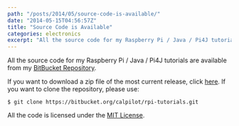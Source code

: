 ```yaml
---
path: "/posts/2014/05/source-code-is-available/"
date: "2014-05-15T04:56:57Z"
title: "Source Code is Available"
categories: electronics
excerpt: "All the source code for my Raspberry Pi / Java / Pi4J tutorials are available from my BitBucket Rep..."
---
```


All the source code for my Raspberry Pi / Java / Pi4J tutorials are available from my [BitBucket Repository](https://bitbucket.org/calpilot/rpi-tutorials).

If you want to download a zip file of the most current release, click [here](https://bitbucket.org/calpilot/rpi-tutorials/get/master.zip). If you want to clone the repository, please use:

```
$ git clone https://bitbucket.org/calpilot/rpi-tutorials.git
```

All the code is licensed under the [MIT License](https://bitbucket.org/calpilot/rpi-tutorials/raw/179708ceacab90a7252be2b488630a8724a70134/LICENSE.txt).
